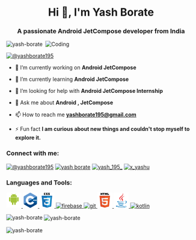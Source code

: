 


<h1 align="center">Hi 👋, I'm Yash Borate</h1>
<h3 align="center">A passionate Android JetCompose developer from India</h3>
<img align="right" alt="Coding" width="400" src="https://nordiccoder.com/app/uploads/2019/03/front-end-developers-openings-1.gif">

<p align="left"> <img src="https://komarev.com/ghpvc/?username=yash-borate&label=Profile%20views&color=0e75b6&style=flat" alt="yash-borate" /> </p>

<p align="left"> <a href="https://twitter.com/@yashborate195" target="blank"><img src="https://img.shields.io/twitter/follow/@yashborate195?logo=twitter&style=for-the-badge" alt="@yashborate195" /></a> </p>

- 🔭 I’m currently working on **Android JetCompose**

- 🌱 I’m currently learning **Android JetCompose**

- 🤝 I’m looking for help with **Android JetCompose Internship**

- 💬 Ask me about **Android , JetCompose**

- 📫 How to reach me **yashborate195@gmail.com**

- ⚡ Fun fact **I am curious about new things and couldn't stop myself to explore it.**

<h3 align="left">Connect with me:</h3>
<p align="left">
<a href="https://twitter.com/@yashborate195" target="blank"><img align="center" src="https://raw.githubusercontent.com/rahuldkjain/github-profile-readme-generator/master/src/images/icons/Social/twitter.svg" alt="@yashborate195" height="30" width="40" /></a>
<a href="https://linkedin.com/in/yash borate" target="blank"><img align="center" src="https://raw.githubusercontent.com/rahuldkjain/github-profile-readme-generator/master/src/images/icons/Social/linked-in-alt.svg" alt="yash borate" height="30" width="40" /></a>
<a href="https://instagram.com/yash_195_" target="blank"><img align="center" src="https://raw.githubusercontent.com/rahuldkjain/github-profile-readme-generator/master/src/images/icons/Social/instagram.svg" alt="yash_195_" height="30" width="40" /></a>
<a href="https://www.leetcode.com/x_yashu" target="blank"><img align="center" src="https://raw.githubusercontent.com/rahuldkjain/github-profile-readme-generator/master/src/images/icons/Social/leet-code.svg" alt="x_yashu" height="30" width="40" /></a>
</p>

<h3 align="left">Languages and Tools:</h3>
<p align="left"> <a href="https://developer.android.com" target="_blank" rel="noreferrer"> <img src="https://raw.githubusercontent.com/devicons/devicon/master/icons/android/android-original-wordmark.svg" alt="android" width="40" height="40"/> </a> <a href="https://www.w3schools.com/cpp/" target="_blank" rel="noreferrer"> <img src="https://raw.githubusercontent.com/devicons/devicon/master/icons/cplusplus/cplusplus-original.svg" alt="cplusplus" width="40" height="40"/> </a> <a href="https://www.w3schools.com/css/" target="_blank" rel="noreferrer"> <img src="https://raw.githubusercontent.com/devicons/devicon/master/icons/css3/css3-original-wordmark.svg" alt="css3" width="40" height="40"/> </a> <a href="https://firebase.google.com/" target="_blank" rel="noreferrer"> <img src="https://www.vectorlogo.zone/logos/firebase/firebase-icon.svg" alt="firebase" width="40" height="40"/> </a> <a href="https://git-scm.com/" target="_blank" rel="noreferrer"> <img src="https://www.vectorlogo.zone/logos/git-scm/git-scm-icon.svg" alt="git" width="40" height="40"/> </a> <a href="https://www.w3.org/html/" target="_blank" rel="noreferrer"> <img src="https://raw.githubusercontent.com/devicons/devicon/master/icons/html5/html5-original-wordmark.svg" alt="html5" width="40" height="40"/> </a> <a href="https://www.java.com" target="_blank" rel="noreferrer"> <img src="https://raw.githubusercontent.com/devicons/devicon/master/icons/java/java-original.svg" alt="java" width="40" height="40"/> </a> <a href="https://kotlinlang.org" target="_blank" rel="noreferrer"> <img src="https://www.vectorlogo.zone/logos/kotlinlang/kotlinlang-icon.svg" alt="kotlin" width="40" height="40"/> </a> </p>

<p><img align="left" src="https://github-readme-stats.vercel.app/api/top-langs?username=yash-borate&show_icons=true&locale=en&layout=compact" alt="yash-borate" /></p>

<p>&nbsp;<img align="center" src="https://github-readme-stats.vercel.app/api?username=yash-borate&show_icons=true&locale=en" alt="yash-borate" /></p>

<p><img align="center" src="https://github-readme-streak-stats.herokuapp.com/?user=yash-borate&" alt="yash-borate" /></p>
